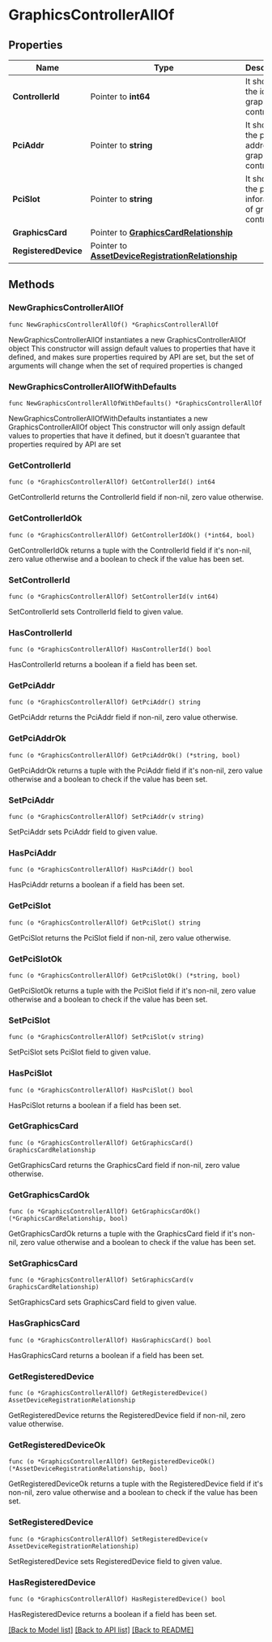 # GraphicsControllerAllOf

## Properties

Name | Type | Description | Notes
------------ | ------------- | ------------- | -------------
**ControllerId** | Pointer to **int64** | It shows the id of graphics controller. | [optional] [readonly] 
**PciAddr** | Pointer to **string** | It shows the pci address of graphics controller. | [optional] [readonly] 
**PciSlot** | Pointer to **string** | It shows the pci slot inforamtion of graphics controller. | [optional] [readonly] 
**GraphicsCard** | Pointer to [**GraphicsCardRelationship**](graphics.Card.Relationship.md) |  | [optional] 
**RegisteredDevice** | Pointer to [**AssetDeviceRegistrationRelationship**](asset.DeviceRegistration.Relationship.md) |  | [optional] 

## Methods

### NewGraphicsControllerAllOf

`func NewGraphicsControllerAllOf() *GraphicsControllerAllOf`

NewGraphicsControllerAllOf instantiates a new GraphicsControllerAllOf object
This constructor will assign default values to properties that have it defined,
and makes sure properties required by API are set, but the set of arguments
will change when the set of required properties is changed

### NewGraphicsControllerAllOfWithDefaults

`func NewGraphicsControllerAllOfWithDefaults() *GraphicsControllerAllOf`

NewGraphicsControllerAllOfWithDefaults instantiates a new GraphicsControllerAllOf object
This constructor will only assign default values to properties that have it defined,
but it doesn't guarantee that properties required by API are set

### GetControllerId

`func (o *GraphicsControllerAllOf) GetControllerId() int64`

GetControllerId returns the ControllerId field if non-nil, zero value otherwise.

### GetControllerIdOk

`func (o *GraphicsControllerAllOf) GetControllerIdOk() (*int64, bool)`

GetControllerIdOk returns a tuple with the ControllerId field if it's non-nil, zero value otherwise
and a boolean to check if the value has been set.

### SetControllerId

`func (o *GraphicsControllerAllOf) SetControllerId(v int64)`

SetControllerId sets ControllerId field to given value.

### HasControllerId

`func (o *GraphicsControllerAllOf) HasControllerId() bool`

HasControllerId returns a boolean if a field has been set.

### GetPciAddr

`func (o *GraphicsControllerAllOf) GetPciAddr() string`

GetPciAddr returns the PciAddr field if non-nil, zero value otherwise.

### GetPciAddrOk

`func (o *GraphicsControllerAllOf) GetPciAddrOk() (*string, bool)`

GetPciAddrOk returns a tuple with the PciAddr field if it's non-nil, zero value otherwise
and a boolean to check if the value has been set.

### SetPciAddr

`func (o *GraphicsControllerAllOf) SetPciAddr(v string)`

SetPciAddr sets PciAddr field to given value.

### HasPciAddr

`func (o *GraphicsControllerAllOf) HasPciAddr() bool`

HasPciAddr returns a boolean if a field has been set.

### GetPciSlot

`func (o *GraphicsControllerAllOf) GetPciSlot() string`

GetPciSlot returns the PciSlot field if non-nil, zero value otherwise.

### GetPciSlotOk

`func (o *GraphicsControllerAllOf) GetPciSlotOk() (*string, bool)`

GetPciSlotOk returns a tuple with the PciSlot field if it's non-nil, zero value otherwise
and a boolean to check if the value has been set.

### SetPciSlot

`func (o *GraphicsControllerAllOf) SetPciSlot(v string)`

SetPciSlot sets PciSlot field to given value.

### HasPciSlot

`func (o *GraphicsControllerAllOf) HasPciSlot() bool`

HasPciSlot returns a boolean if a field has been set.

### GetGraphicsCard

`func (o *GraphicsControllerAllOf) GetGraphicsCard() GraphicsCardRelationship`

GetGraphicsCard returns the GraphicsCard field if non-nil, zero value otherwise.

### GetGraphicsCardOk

`func (o *GraphicsControllerAllOf) GetGraphicsCardOk() (*GraphicsCardRelationship, bool)`

GetGraphicsCardOk returns a tuple with the GraphicsCard field if it's non-nil, zero value otherwise
and a boolean to check if the value has been set.

### SetGraphicsCard

`func (o *GraphicsControllerAllOf) SetGraphicsCard(v GraphicsCardRelationship)`

SetGraphicsCard sets GraphicsCard field to given value.

### HasGraphicsCard

`func (o *GraphicsControllerAllOf) HasGraphicsCard() bool`

HasGraphicsCard returns a boolean if a field has been set.

### GetRegisteredDevice

`func (o *GraphicsControllerAllOf) GetRegisteredDevice() AssetDeviceRegistrationRelationship`

GetRegisteredDevice returns the RegisteredDevice field if non-nil, zero value otherwise.

### GetRegisteredDeviceOk

`func (o *GraphicsControllerAllOf) GetRegisteredDeviceOk() (*AssetDeviceRegistrationRelationship, bool)`

GetRegisteredDeviceOk returns a tuple with the RegisteredDevice field if it's non-nil, zero value otherwise
and a boolean to check if the value has been set.

### SetRegisteredDevice

`func (o *GraphicsControllerAllOf) SetRegisteredDevice(v AssetDeviceRegistrationRelationship)`

SetRegisteredDevice sets RegisteredDevice field to given value.

### HasRegisteredDevice

`func (o *GraphicsControllerAllOf) HasRegisteredDevice() bool`

HasRegisteredDevice returns a boolean if a field has been set.


[[Back to Model list]](../README.md#documentation-for-models) [[Back to API list]](../README.md#documentation-for-api-endpoints) [[Back to README]](../README.md)


